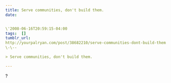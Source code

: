 ```yaml
---
title: Serve communities, don't build them.
date:


\'2008-06-16T20:59:15-04:00  
tags:  [] 
tumblr_url:
http://yourpalryan.com/post/38682210/serve-communities-dont-build-them
\-\--

> Serve communities, don't build them.

---
```

?
